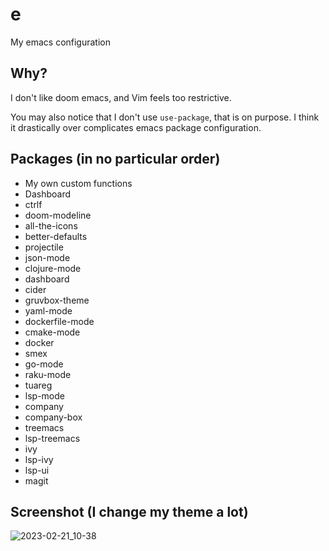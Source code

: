 # e
My emacs configuration

## Why?
I don't like doom emacs, and Vim feels too restrictive.

You may also notice that I don't use `use-package`, that is on purpose. I think it
drastically over complicates emacs package configuration.

## Packages (in no particular order)
- My own custom functions
- Dashboard
- ctrlf
- doom-modeline
- all-the-icons
- better-defaults
- projectile
- json-mode
- clojure-mode
- dashboard
- cider
- gruvbox-theme
- yaml-mode
- dockerfile-mode
- cmake-mode
- docker
- smex
- go-mode
- raku-mode
- tuareg
- lsp-mode
- company
- company-box
- treemacs
- lsp-treemacs
- ivy
- lsp-ivy
- lsp-ui
- magit

## Screenshot (I change my theme a lot)
![2023-02-21_10-38](https://user-images.githubusercontent.com/75388349/220405707-a3fe5af3-f829-483a-9845-6185dc1a79f1.png)
